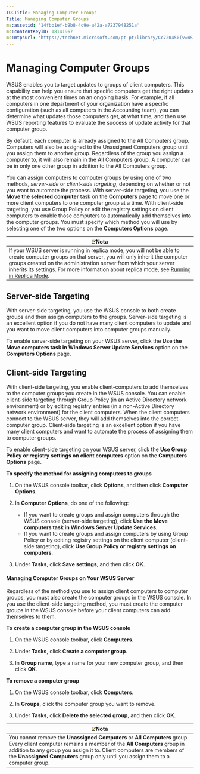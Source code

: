 ```yaml
---
TOCTitle: Managing Computer Groups
Title: Managing Computer Groups
ms:assetid: '14fbb1ef-b9b8-4c9e-a42a-a7237948251a'
ms:contentKeyID: 18141967
ms:mtpsurl: 'https://technet.microsoft.com/pt-pt/library/Cc720450(v=WS.10)'
---
```


Managing Computer Groups
========================

WSUS enables you to target updates to groups of client computers. This capability can help you ensure that specific computers get the right updates at the most convenient times on an ongoing basis. For example, if all computers in one department of your organization have a specific configuration (such as all computers in the Accounting team), you can determine what updates those computers get, at what time, and then use WSUS reporting features to evaluate the success of update activity for that computer group.

By default, each computer is already assigned to the All Computers group. Computers will also be assigned to the Unassigned Computers group until you assign them to another group. Regardless of the group you assign a computer to, it will also remain in the All Computers group. A computer can be in only one other group in addition to the All Computers group.

You can assign computers to computer groups by using one of two methods, *server-side* or *client-side targeting*, depending on whether or not you want to automate the process. With server-side targeting, you use the **Move the selected computer** task on the **Computers** page to move one or more client computers to one computer group at a time. With client-side targeting, you use Group Policy or edit the registry settings on client computers to enable those computers to automatically add themselves into the computer groups. You must specify which method you will use by selecting one of the two options on the **Computers Options** page.

| ![](images/Cc720450.note(WS.10).gif)Nota                                                                                                                                                                                                                                                                                                                   |
|-----------------------------------------------------------------------------------------------------------------------------------------------------------------------------------------------------------------------------------------------------------------------------------------------------------------------------------------------------------------------------------------|
| If your WSUS server is running in replica mode, you will not be able to create computer groups on that server, you will only inherit the computer groups created on the administration server from which your server inherits its settings. For more information about replica mode, see [Running in Replica Mode](https://technet.microsoft.com/d143c886-30b6-4034-80a2-182171ac8f8b). |

Server-side Targeting
---------------------

With server-side targeting, you use the WSUS console to both create groups and then assign computers to the groups. Server-side targeting is an excellent option if you do not have many client computers to update and you want to move client computers into computer groups manually.

To enable server-side targeting on your WSUS server, click the **Use the Move computers task in Windows Server Update Services** option on the **Computers Options** page.

Client-side Targeting
---------------------

With client-side targeting, you enable client-computers to add themselves to the computer groups you create in the WSUS console. You can enable client-side targeting through Group Policy (in an Active Directory network environment) or by editing registry entries (in a non-Active Directory network environment) for the client computers. When the client computers connect to the WSUS server, they will add themselves into the correct computer group. Client-side targeting is an excellent option if you have many client computers and want to automate the process of assigning them to computer groups.

To enable client-side targeting on your WSUS server, click the **Use Group Policy or registry settings on client computers** option on the **Computers Options** page.

**To specify the method for assigning computers to groups**
1.  On the WSUS console toolbar, click **Options**, and then click **Computer Options**.

2.  In **Computer Options**, do one of the following:

    -   If you want to create groups and assign computers through the WSUS console (server-side targeting), click **Use the Move computers task in Windows Server Update Services**.
    -   If you want to create groups and assign computers by using Group Policy or by editing registry settings on the client computer (client-side targeting), click **Use Group Policy or registry settings on computers**.

3.  Under **Tasks**, click **Save settings**, and then click **OK**.

#### Managing Computer Groups on Your WSUS Server

Regardless of the method you use to assign client computers to computer groups, you must also create the computer groups in the WSUS console. In you use the client-side targeting method, you must create the computer groups in the WSUS console before your client computers can add themselves to them.

**To create a computer group in the WSUS console**
1.  On the WSUS console toolbar, click **Computers**.

2.  Under **Tasks**, click **Create a computer group**.

3.  In **Group name**, type a name for your new computer group, and then click **OK**.

**To remove a computer group**
1.  On the WSUS console toolbar, click **Computers**.

2.  In **Groups**, click the computer group you want to remove.

3.  Under **Tasks**, click **Delete the selected group**, and then click **OK**.

| ![](images/Cc720450.note(WS.10).gif)Nota                                                                                                                                                                                                                                          |
|----------------------------------------------------------------------------------------------------------------------------------------------------------------------------------------------------------------------------------------------------------------------------------------------------------------|
| You cannot remove the **Unassigned Computers** or **All Computers** group. Every client computer remains a member of the **All Computers** group in addition to any group you assign it to. Client computers are members of the **Unassigned Computers** group only until you assign them to a computer group. |
